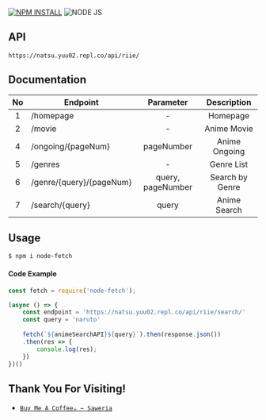 [![NPM INSTALL](http://img.shields.io/badge/npm-install-blue.svg?style=flat&logo=npm)](https://docs.npmjs.com/getting-started/installing-npm-packages-locally) ![NODE JS](http://img.shields.io/badge/Node-JS-teal.svg?style=flat&logo=node.js)
## **API**
```
https://natsu.yuu02.repl.co/api/riie/
```
## **Documentation**
| No | Endpoint | Parameter | Description |
| :---: | ------ | :------: | :--------: |
| 1 | /homepage | - | Homepage |
| 2 | /movie | - | Anime Movie | 
| 4 | /ongoing/{pageNum}| pageNumber | Anime Ongoing |
| 5 | /genres | - | Genre List |
| 6 | /genre/{query}/{pageNum}| query, pageNumber | Search by Genre |
| 7 | /search/{query} | query | Anime Search |

## **Usage**
```
$ npm i node-fetch
```
#### **Code Example**
```js
const fetch = require('node-fetch');

(async () => {
    const endpoint = 'https://natsu.yuu02.repl.co/api/riie/search/'
    const query = 'naruto'
    
    fetch(`${animeSearchAPI}${query}`).then(response.json())
    .then(res => {
        console.log(res);
    })
})()
```
## **Thank You For Visiting!**
* [`Buy Me A Coffee☕ ~ Saweria`](https://saweria.co/Natsu062)
